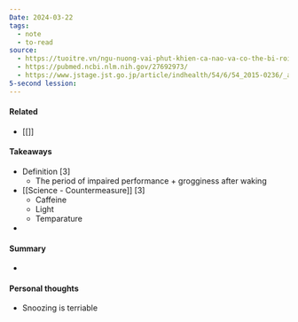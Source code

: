 ```yaml
---
Date: 2024-03-22
tags:
  - note
  - to-read
source:
  - https://tuoitre.vn/ngu-nuong-vai-phut-khien-ca-nao-va-co-the-bi-roi-giua-thuc-va-ngu-20190706111718323.htm
  - https://pubmed.ncbi.nlm.nih.gov/27692973/
  - https://www.jstage.jst.go.jp/article/indhealth/54/6/54_2015-0236/_article/-char/ja/
5-second lession:
---
```

#### Related
- [[]]
#### Takeaways
- Definition [3]
	- The period of impaired performance + grogginess after waking
- [[Science - Countermeasure]] [3]
	- Caffeine
	- Light
	- Temparature
- 
#### Summary
- 
#### Personal thoughts
- Snoozing is terriable
